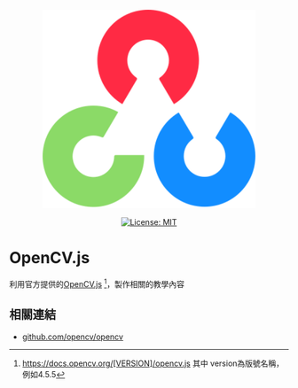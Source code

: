 <p align="center">
  <a href="asset/img/site/favicon.svg">
    <img alt="opencv.js" src="asset/img/site/favicon.svg" width="384"/>
  </a>
</p>

<p align="center">
  <a href="https://opensource.org/licenses/MIT" title="License: MIT">
    <img alt="License: MIT" src="https://img.shields.io/badge/License-MIT-blue.svg?style=plastic">
  </a>
</p>

# OpenCV.js

利用官方提供的[OpenCV.js] [^opencv.js]，製作相關的教學內容

## 相關連結

- [github.com/opencv/opencv](https://github.com/opencv/opencv)


[^opencv.js]: https://docs.opencv.org/[VERSION]/opencv.js 其中 version為版號名稱，例如4.5.5


[OpenCV.js]: https://docs.opencv.org/4.5.5/df/df7/tutorial_js_table_of_contents_setup.html
